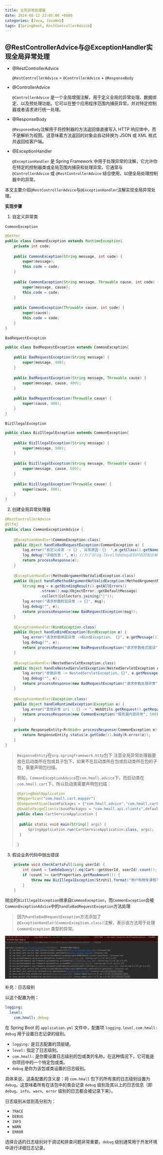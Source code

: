 ```yaml
---
title: 全局异常处理器
date: 2024-08-12 22:05:00 +0800
categories: [Java, JavaWeb]
tags: [SpringBoot, RestControllerAdvice]
---
```

## @RestControllerAdvice与@ExceptionHandler实现全局异常处理

- @RestControllerAdvice

  `@RestControllerAdvice` = `@ControllerAdvice` + `@ResponseBody`

- @ControllerAdvice

  `@ControllerAdvice` 是一个全局增强注解，用于定义全局的异常处理、数据绑定、以及预处理功能。它可以在整个应用程序范围内捕获异常，并对特定控制器或者请求进行统一处理。

- @ResponseBody

  `@ResponseBody`注解用于将控制器的方法返回值直接写入 HTTP 响应体中，而不是解析为视图。这意味着方法返回的对象会自动转换为 JSON 或 XML 格式并返回给客户端。

- @ExceptionHandler

  `@ExceptionHandler` 是 Spring Framework 中用于处理异常的注解，它允许你在特定的控制器类或全局范围内捕获和处理异常。它通常与 `@ControllerAdvice` 或 `@RestControllerAdvice` 结合使用，以便全局处理控制器中的异常。

本文主要介绍`@RestControllerAdvice`与`@ExceptionHandler`注解实现全局异常处理。

**实现步骤**

1. 自定义异常类

`CommonException`

```java
@Getter
public class CommonException extends RuntimeException{
    private int code;

    public CommonException(String message, int code) {
        super(message);
        this.code = code;
    }

    public CommonException(String message, Throwable cause, int code) {
        super(message, cause);
        this.code = code;
    }

    public CommonException(Throwable cause, int code) {
        super(cause);
        this.code = code;
    }
}
```

`BadRequestException`

```java
public class BadRequestException extends CommonException{

    public BadRequestException(String message) {
        super(message, 400);
    }

    public BadRequestException(String message, Throwable cause) {
        super(message, cause, 400);
    }

    public BadRequestException(Throwable cause) {
        super(cause, 400);
    }
}
```

`BizIllegalException`

```java
public class BizIllegalException extends CommonException{

    public BizIllegalException(String message) {
        super(message, 500);
    }

    public BizIllegalException(String message, Throwable cause) {
        super(message, cause, 500);
    }

    public BizIllegalException(Throwable cause) {
        super(cause, 500);
    }
}
```

2. 创建全局异常处理器

```java
@RestControllerAdvice
@Slf4j
public class CommonExceptionAdvice {

    @ExceptionHandler(CommonException.class)
    public Object handleBadRequestException(CommonException e) {
        log.error("自定义异常 -> {} , 异常原因：{}  ",e.getClass().getName(), e.getMessage());
        log.debug("详细信息：", e); //为了当log.level为debug级别时在控制台输出堆栈详细信息。
        return processResponse(e);
    }

    @ExceptionHandler(MethodArgumentNotValidException.class)
    public Object handleMethodArgumentNotValidException(MethodArgumentNotValidException e) {
        String msg = e.getBindingResult().getAllErrors()
                .stream().map(ObjectError::getDefaultMessage)
                .collect(Collectors.joining("|"));
        log.error("请求参数校验异常 -> {}", msg);
        log.debug("", e);
        return processResponse(new BadRequestException(msg));
    }

    @ExceptionHandler(BindException.class)
    public Object handleBindException(BindException e) {
        log.error("请求参数绑定异常 ->BindException， {}", e.getMessage());
        log.debug("", e);
        return processResponse(new BadRequestException("请求参数格式错误"));
    }

    @ExceptionHandler(NestedServletException.class)
    public Object handleNestedServletException(NestedServletException e) {
        log.error("参数异常 -> NestedServletException，{}", e.getMessage());
        log.debug("", e);
        return processResponse(new BadRequestException("请求参数处理异常"));
    }

    @ExceptionHandler(Exception.class)
    public Object handleRuntimeException(Exception e) {
        log.error("其他异常 uri : {} -> ", WebUtils.getRequest().getRequestURI(), e);
        return processResponse(new CommonException("服务器内部异常", 500));
    }

    private ResponseEntity<R<Void>> processResponse(CommonException e){
        return ResponseEntity.status(e.getCode()).body(R.error(e));
    }
}
```

> `ResponseEntity`在`org.springframework.http`包下
> 注意全局异常处理器要放在启动类所在包或其子包下，如果不在启动类所在包或启动类所在包的子包，需要声明包扫描。
>
> 例如，`CommonExceptionAdvice`在`com.hmall.advice`下，而启动类在`com.hmall.cart`下，所以启动类需要声明包扫描：
>
> ```java
> @SpringBootApplication
> @MapperScan("com.hmall.cart.mapper")
> @ComponentScan(basePackages = {"com.hmall.advice","com.hmall.cart"})//声明包扫描
> @EnableFeignClients(basePackages = "com.hmall.api.clients",defaultConfiguration = DefaultFeignConfig.class)
> public class CartServiceApplication {
> 
>  public static void main(String[] args) {
>      SpringApplication.run(CartServiceApplication.class, args);
>  }
> 
> }
> ```

3. 假设业务代码中抛出错误

```java
    private void checkCartsFull(Long userId) {
        int count = lambdaQuery().eq(Cart::getUserId, userId).count();
        if (count >= cartProperties.getMaxAmount()) {
            throw new BizIllegalException(StrUtil.format("用户购物车课程不能超过{}", cartProperties.getMaxAmount()));
        }
    }
```

抛出的`BizIllegalException`继承自`CommonException`，而`CommonException`会被`CommonExceptionAdvice`中的`handleBadRequestException`方法处理

> 因为`handleBadRequestException`方法添加了`@ExceptionHandler(CommonException.class)`注解，表示该方法用于处理 `CommonException` 类型的异常。

![image-20240812215923052](/assets/@ControllerAdvice实现全局异常处理.assets/image-20240812215923052.png)



补充：日志级别

以这个配置为例：

```yaml
logging:
  level:
    com.hmall: debug
```

在 Spring Boot 的 `application.yml` 文件中，配置项 `logging.level.com.hmall: debug` 用于设置日志记录的级别。

- `logging:` 是日志配置的顶层键。
- `level:` 指定了日志级别。
- `com.hmall:` 是你要设置日志级别的包或类的名称。在这种情况下，它可能是你项目中的一个特定包或类。
- `debug` 是你为该包或类设置的日志级别。

具体来说，这条配置的含义是：将 `com.hmall` 包下的所有类的日志级别设置为 `debug`。这意味着所有在该包中的类会记录 `debug` 级别及其以上的日志信息（即 `debug`、`info`、`warn`、`error` 级别的日志都会被记录下来）。

日志级别从低到高分别为：

- `TRACE`
- `DEBUG`
- `INFO`
- `WARN`
- `ERROR`

选择合适的日志级别对于调试和排查问题非常重要。`debug` 级别通常用于开发环境中进行详细日志记录。